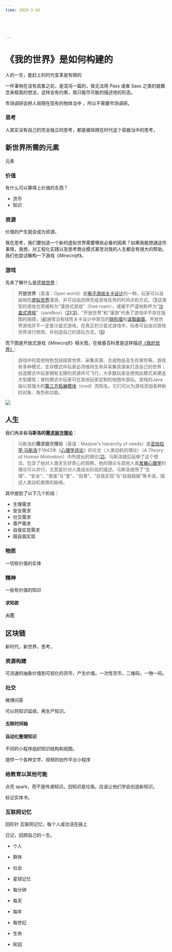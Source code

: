 ```yaml
---
time: 2020-3-18





---
```




#  《我的世界》是如何构建的

人的一生，能赶上的时代变革是有限的



一件事物在没有具象之前，是混沌一篇的，我无法用 Pass 或者 Sass 之类的就概念来框我的想法，这样会有约束，我只能尽可能的描述他的形态。

市场调研会把人局限在现有的物体当中 ，所以不需要市场调研。

### 思考

人其实没有自己的完全独立的思考，都是被局限在时代这个容器当中的思考，



## 新世界所需的元素

元素

### 价值

有什么可以算得上价值的东西？

- 货币
- 知识

### 资源

价值的产生就会成为资源。



我在思考，我们要创造一个新的虚拟世界需要哪些必备的因素？如果我能想通这件事情，我想，对工程化实践以及思考商业模式甚至对我的人生都会有很大的帮助。我们也尝试解构一下游戏《*Minecraft*》。

### 游戏

先来了解什么是[开放世界](https://zh.wikipedia.org/wiki/%E9%96%8B%E6%94%BE%E4%B8%96%E7%95%8C)：

> **开放世界**（英语：Open world）是[电子游戏](https://zh.wikipedia.org/wiki/電子遊戲)[关卡设计](https://zh.wikipedia.org/w/index.php?title=關卡設計&action=edit&redlink=1)的一种，玩家可以自由地在[虚拟世界](https://zh.wikipedia.org/wiki/虛擬世界)漫游，并可自由选择完成游戏任务的时间点和方式。[[1\]](https://zh.wikipedia.org/wiki/開放世界#cite_note-gradar-1)这类型的游戏也常被称为“漫游式游戏”（free roam），或被不严谨地称呼为“[沙盒式游戏](https://zh.wikipedia.org/wiki/非線性遊戲)”（sandbox）[[2\]](https://zh.wikipedia.org/wiki/開放世界#cite_note-2)[[3\]](https://zh.wikipedia.org/wiki/開放世界#cite_note-cvg_history2-3)。“开放世界”和“漫游”代表了游戏中不存在版图的阻碍，[[4\]](https://zh.wikipedia.org/wiki/開放世界#cite_note-gsutra_20games-4)通常没有线性关卡设计中常见的[隐形墙](https://zh.wikipedia.org/w/index.php?title=隱形牆&action=edit&redlink=1)和[读取画面](https://zh.wikipedia.org/w/index.php?title=讀取畫面&action=edit&redlink=1)。开放世界游戏并不一定是沙盒式游戏，在真正的沙盒式游戏中，玩者可自由对游戏世界进行修改，并创造自己的游玩方式。[[5\]](https://zh.wikipedia.org/wiki/開放世界#cite_note-gamasutra_elite-5)



而下图是开放式游戏《*Minecraft*》相关图，在维基百科里是这样描述[《我的世界》](https://zh.wikipedia.org/wiki/%E6%88%91%E7%9A%84%E4%B8%96%E7%95%8C):

> 游戏中的其他特色包括探索世界、采集资源、合成物品及生存冒险等。游戏有多种模式，生存模式中玩家必须维持生命并采集资源来打造自己的世界；创造模式中玩家拥有无限的资源并可飞行，大多数玩家会使用此模式来建造大型建筑；冒险模式中玩家可在其他玩家定制的地图中游玩。游戏的Java版以其强大的[第三方拓展模块](https://zh.wikipedia.org/wiki/我的世界模組)（mod）而知名，它们可以为游戏添加各种新的对象、角色和功能。



![](https://tva1.sinaimg.cn/large/008eGmZEly1gonle2u1nuj30k00citjl.jpg)



## 人生



我们再来看**马斯洛的[需求层次理论](https://zh.wikipedia.org/wiki/%E9%9C%80%E6%B1%82%E5%B1%82%E6%AC%A1%E7%90%86%E8%AE%BA)**：

>  马斯洛的**需求层次理论**（英语：Maslow's hierarchy of needs）是[亚伯拉罕·马斯洛](https://zh.wikipedia.org/wiki/亚伯拉罕·马斯洛)于1943年《[心理学评论](https://zh.wikipedia.org/wiki/心理学评论)》的论文〈人类动机的理论〉（*A Theory of Human Motivation*）中所提出的理论[[2\]](https://zh.wikipedia.org/wiki/需求层次理论#cite_note-multiple-2)。马斯洛随后延伸了这个想法，包含了他对人类天生好奇心的观察。他的理论与其他人类[发展心理学](https://zh.wikipedia.org/wiki/發展心理學)的理论可以并行，尤其是针对人类成长阶段的描述。马斯洛使用了“生理”、“安全”、“隶属”与“爱”、“自尊”、“自我实现”与“自我超越”等术语，描述人类动机推移的脉络。

其中提到了以下几个阶段：

- 生理需求
- 安全需求
- 社交需求
- 尊严需求
- 自我实现需求
- 超自我实现

### 物质

一切有价值的实体

### 精神

一些有价值的知识

#### 求知欲

#### 火花



## 区块链

新时代，新世界，思考，

### 资源构建

可流通的抽象价值到可视化的货币，产生价值。一次性货币，二维码，一物一码。

### 社交

微博问答

可以将知识延续。再生产知识。

#### 去除时间轴

#### 自动化整理知识

不同的小程序组织知识结构和视图。

提供一个各种文字、视频的创作平台小程序



### 给教育以其他可能

点亮 spark，而不是传递知识。旧知识是垃圾。应该让他们学会创造新知识。

标记实体书。

### 互联网记忆

回形针 互联网记忆，每个人成功活在链上

日记，回顾自己的一生。





- 个人
- 群体
- 社会
- 星球记忆



- 每分钟
- 每天
- 每年
- 每世纪
- 生命
- 轮回

